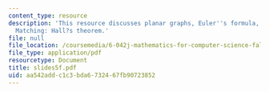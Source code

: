 ```yaml
---
content_type: resource
description: 'This resource discusses planar graphs, Euler''s formula, and Bipartite
  Matching: Hall?s theorem.'
file: null
file_location: /coursemedia/6-042j-mathematics-for-computer-science-fall-2005/aa542addc1c3bda6732467fb90723852_slides5f.pdf
file_type: application/pdf
resourcetype: Document
title: slides5f.pdf
uid: aa542add-c1c3-bda6-7324-67fb90723852
---
```

